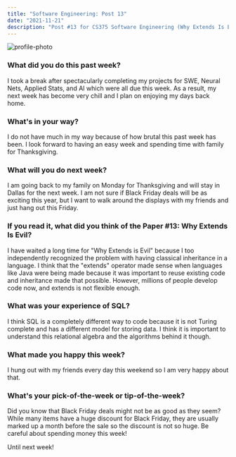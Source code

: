 ```yaml
---
title: "Software Engineering: Post 13"
date: "2021-11-21"
description: "Post #13 for CS375 Software Engineering (Why Extends Is Evil)"
---
```

![profile-photo](./potrait.jpg)

### What did you do this past week?
I took a break after spectacularly completing my projects for SWE, Neural Nets, Applied Stats, and AI which were
all due this week. As a result, my next week has become very chill and I plan on enjoying my days back home.

### What's in your way? 
I do not have much in my way because of how brutal this past week has been. I look forward to having an easy week and spending time with family for Thanksgiving.

### What will you do next week?
I am going back to my family on Monday for Thanksgiving and will stay in Dallas for the next week. I am not sure if Black Friday deals will be as exciting this year, but I want to walk around the displays with my friends and just hang out this Friday.

### If you read it, what did you think of the Paper #13: Why Extends Is Evil?
I have waited a long time for "Why Extends is Evil" because I too independently recognized the problem with having classical inheritance in a language. I think that the "extends" operator made sense when languages like Java were being made because it was important to reuse existing code and inheritance made that possible. However, millions of people develop code now, and extends is not flexible enough.

### What was your experience of SQL?
I think SQL is a completely different way to code because it is not Turing complete and has a different model for storing data. I think it is important to understand this relational algebra and the algorithms behind it though.

### What made you happy this week?
I hung out with my friends every day this weekend so I am very happy about that.

### What's your pick-of-the-week or tip-of-the-week?
Did you know that Black Friday deals might not be as good as they seem? While many items have a huge discount for Black Friday, they are usually marked up a month before the sale so the discount is not so huge. Be careful about spending money this week!

Until next week!
